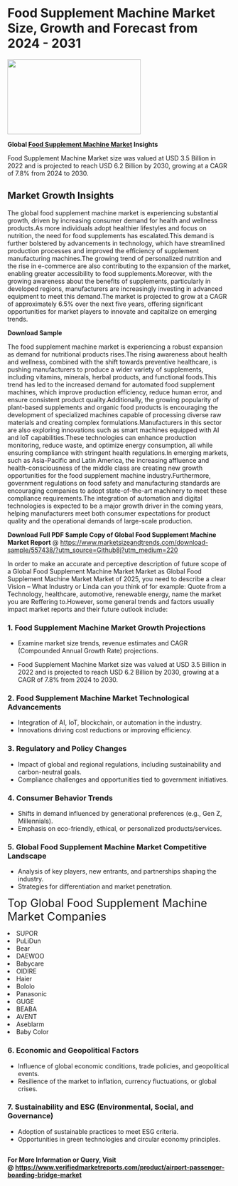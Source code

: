 <H1>Food Supplement Machine Market Size, Growth and Forecast from 2024 - 2031</H1><img class="aligncenter size-medium wp-image-584254" src="https://thirdeyenews.in/wp-content/uploads/2024/09/Global-Market-Research-300x168.jpeg" alt="" width="300" height="168" /><p><strong>Global&nbsp;<a href="https://www.marketsizeandtrends.com/download-sample/557438/?utm_source=Github8j?utm_medium=220">Food Supplement Machine Market</a> Insights</strong></p><p>Food Supplement Machine Market size was valued at USD 3.5 Billion in 2022 and is projected to reach USD 6.2 Billion by 2030, growing at a CAGR of 7.8% from 2024 to 2030.</p><p><h2>Market Growth Insights</h2> <p>The global food supplement machine market is experiencing substantial growth, driven by increasing consumer demand for health and wellness products.As more individuals adopt healthier lifestyles and focus on nutrition, the need for food supplements has escalated.This demand is further bolstered by advancements in technology, which have streamlined production processes and improved the efficiency of supplement manufacturing machines.The growing trend of personalized nutrition and the rise in e-commerce are also contributing to the expansion of the market, enabling greater accessibility to food supplements.Moreover, with the growing awareness about the benefits of supplements, particularly in developed regions, manufacturers are increasingly investing in advanced equipment to meet this demand.The market is projected to grow at a CAGR of approximately 6.5% over the next five years, offering significant opportunities for market players to innovate and capitalize on emerging trends.</p> <p><strong>Download Sample</strong></p> <p>The food supplement machine market is experiencing a robust expansion as demand for nutritional products rises.The rising awareness about health and wellness, combined with the shift towards preventive healthcare, is pushing manufacturers to produce a wider variety of supplements, including vitamins, minerals, herbal products, and functional foods.This trend has led to the increased demand for automated food supplement machines, which improve production efficiency, reduce human error, and ensure consistent product quality.Additionally, the growing popularity of plant-based supplements and organic food products is encouraging the development of specialized machines capable of processing diverse raw materials and creating complex formulations.Manufacturers in this sector are also exploring innovations such as smart machines equipped with AI and IoT capabilities.These technologies can enhance production monitoring, reduce waste, and optimize energy consumption, all while ensuring compliance with stringent health regulations.In emerging markets, such as Asia-Pacific and Latin America, the increasing affluence and health-consciousness of the middle class are creating new growth opportunities for the food supplement machine industry.Furthermore, government regulations on food safety and manufacturing standards are encouraging companies to adopt state-of-the-art machinery to meet these compliance requirements.The integration of automation and digital technologies is expected to be a major growth driver in the coming years, helping manufacturers meet both consumer expectations for product quality and the operational demands of large-scale production.<p><span class=""><strong>Download Full PDF Sample Copy of Global Food Supplement Machine Market Report</strong> @ <a href="https://www.marketsizeandtrends.com/download-sample/557438/?utm_source=Github8j?utm_medium=220" target="_blank">https://www.marketsizeandtrends.com/download-sample/557438/?utm_source=Github8j?utm_medium=220</a></span></p><p>In order to make an accurate and perceptive description of future scope of a Global&nbsp;Food Supplement Machine Market Market as Global&nbsp;Food Supplement Machine Market Market of 2025, you need to describe a clear Vision &ndash; What Industry or Linda can you think of for example: Quote from a Technology, healthcare, automotive, renewable energy, name the market you are Reffering to.However, some general trends and factors usually impact market reports and their future outlook include:</p><h3>1.&nbsp;<strong>Food Supplement Machine Market Growth Projections</strong></h3><ul><li>Examine market size trends, revenue estimates and CAGR (Compounded Annual Growth Rate) projections.</li><li><p>Food Supplement Machine Market size was valued at USD 3.5 Billion in 2022 and is projected to reach USD 6.2 Billion by 2030, growing at a CAGR of 7.8% from 2024 to 2030.</p></li></ul><h3>2.&nbsp;<strong>Food Supplement Machine Market Technological Advancements</strong></h3><ul><li>Integration of AI, IoT, blockchain, or automation in the industry.</li><li>Innovations driving cost reductions or improving efficiency.</li></ul><h3>3.&nbsp;<strong>Regulatory and Policy Changes</strong></h3><ul><li>Impact of global and regional regulations, including sustainability and carbon-neutral goals.</li><li>Compliance challenges and opportunities tied to government initiatives.</li></ul><h3>4.&nbsp;<strong>Consumer Behavior Trends</strong></h3><ul><li>Shifts in demand influenced by generational preferences (e.g., Gen Z, Millennials).</li><li>Emphasis on eco-friendly, ethical, or personalized products/services.</li></ul><h3>5.&nbsp;<strong>Global Food Supplement Machine Market Competitive Landscape</strong></h3><ul><li>Analysis of key players, new entrants, and partnerships shaping the industry.</li><li>Strategies for differentiation and market penetration.</li></ul><p data-pm-slice="1 1 []"><span style="color: inherit; font-family: inherit; font-size: 25px;">Top Global Food Supplement Machine Market Companies</span></p><div class="" data-test-id=""><p><li>SUPOR</li><li> PuLiDun</li><li> Bear</li><li> DAEWOO</li><li> Babycare</li><li> OIDIRE</li><li> Haier</li><li> Bololo</li><li> Panasonic</li><li> GUGE</li><li> BEABA</li><li> AVENT</li><li> Aseblarm</li><li> Baby Color</li></p></div><h3>6.&nbsp;<strong>Economic and Geopolitical Factors</strong></h3><ul><li>Influence of global economic conditions, trade policies, and geopolitical events.</li><li>Resilience of the market to inflation, currency fluctuations, or global crises.</li></ul><h3>7.&nbsp;<strong>Sustainability and ESG (Environmental, Social, and Governance)</strong></h3><ul><li>Adoption of sustainable practices to meet ESG criteria.</li><li>Opportunities in green technologies and circular economy principles.</li></ul><h2><strong style="font-size: 14px;">For More Information or Query, Visit @&nbsp;</strong><a style="background-color: #ffffff; font-size: 14px;" href="https://www.marketsizeandtrends.com/report/food-supplement-machine-market/" target="_blank">https://www.verifiedmarketreports.com/product/airport-passenger-boarding-bridge-market</a></h2>